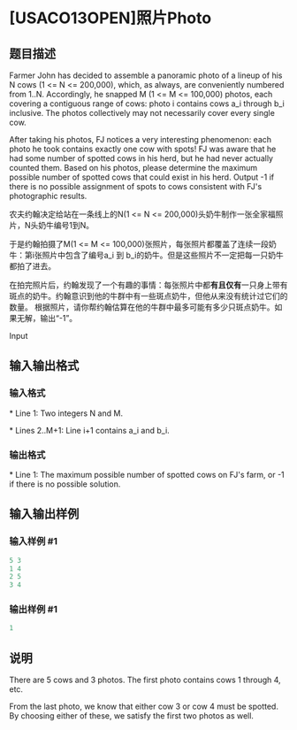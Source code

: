 # [USACO13OPEN]照片Photo

## 题目描述

Farmer John has decided to assemble a panoramic photo of a lineup of his N cows (1 <= N <= 200,000), which, as always, are conveniently numbered from 1..N. Accordingly, he snapped M (1 <= M <= 100,000) photos, each covering a contiguous range of cows: photo i contains cows a\_i through b\_i inclusive. The photos collectively may not necessarily cover every single cow.

After taking his photos, FJ notices a very interesting phenomenon: each photo he took contains exactly one cow with spots! FJ was aware that he had some number of spotted cows in his herd, but he had never actually counted them. Based on his photos, please determine the maximum possible number of spotted cows that could exist in his herd. Output -1 if there is no possible assignment of spots to cows consistent with FJ's photographic results.

农夫约翰决定给站在一条线上的N(1 <= N <= 200,000)头奶牛制作一张全家福照片，N头奶牛编号1到N。

于是约翰拍摄了M(1 <= M <= 100,000)张照片，每张照片都覆盖了连续一段奶牛：第i张照片中包含了编号a\_i 到 b\_i的奶牛。但是这些照片不一定把每一只奶牛都拍了进去。

在拍完照片后，约翰发现了一个有趣的事情：每张照片中都**有且仅有**一只身上带有斑点的奶牛。约翰意识到他的牛群中有一些斑点奶牛，但他从来没有统计过它们的数量。 根据照片，请你帮约翰估算在他的牛群中最多可能有多少只斑点奶牛。如果无解，输出“-1”。

Input

## 输入输出格式

### 输入格式

\* Line 1: Two integers N and M.

\* Lines 2..M+1: Line i+1 contains a\_i and b\_i.

### 输出格式

\* Line 1: The maximum possible number of spotted cows on FJ's farm, or -1 if there is no possible solution.

## 输入输出样例

### 输入样例 #1

```cpp
5 3 
1 4 
2 5 
3 4 

```
### 输出样例 #1

```cpp
1 

```
## 说明

There are 5 cows and 3 photos. The first photo contains cows 1 through 4, etc.

From the last photo, we know that either cow 3 or cow 4 must be spotted. By choosing either of these, we satisfy the first two photos as well.

